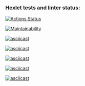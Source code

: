### Hexlet tests and linter status:

[![Actions Status](https://github.com/19AnastasiaTsareva20/frontend-project-44/workflows/hexlet-check/badge.svg)](https://github.com/19AnastasiaTsareva20/frontend-project-44/actions)

[![Maintainability](https://api.codeclimate.com/v1/badges/b0436fc04d34c73ed21b/maintainability)](https://codeclimate.com/github/19AnastasiaTsareva20/frontend-project-44/maintainability)

[![asciicast](https://asciinema.org/a/1X1zGkpwe6gZoJ5N2rE6ooP5F.svg)](https://asciinema.org/a/1X1zGkpwe6gZoJ5N2rE6ooP5F)

[![asciicast](https://asciinema.org/a/EFAPnnG6jIRSx3j5mTAoMelvD.svg)](https://asciinema.org/a/EFAPnnG6jIRSx3j5mTAoMelvD)

[![asciicast](https://asciinema.org/a/Tw4H1Prv321bNx9YDNatDSORI.svg)](https://asciinema.org/a/Tw4H1Prv321bNx9YDNatDSORI)

[![asciicast](https://asciinema.org/a/iZ8NUwA49Dufm58fnDiMqcxGE.svg)](https://asciinema.org/a/iZ8NUwA49Dufm58fnDiMqcxGE)

[![asciicast](https://asciinema.org/a/6KtdiPEvVQc4PafyK5hw8QPJQ.svg)](https://asciinema.org/a/6KtdiPEvVQc4PafyK5hw8QPJQ)
